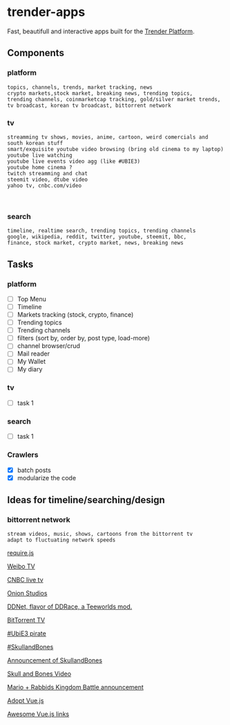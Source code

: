 # trender-apps
Fast, beautifull and interactive apps built for the [Trender Platform](https://github.com/0xae/trender).<br/>


## Components 
### platform 
    topics, channels, trends, market tracking, news
    crypto markets,stock market, breaking news, trending topics, 
    trending channels, coinmarketcap tracking, gold/silver market trends, 
    tv broadcast, korean tv broadcast, bittorrent network

### tv 
    streamming tv shows, movies, anime, cartoon, weird comercials and south korean stuff
    smart/exquisite youtube video browsing (bring old cinema to my laptop)
    youtube live watching
    youtube live events video agg (like #UBIE3)
    youtube home cinema ?
    twitch streamming and chat
    steemit video, dtube video
    yahoo tv, cnbc.com/video
    
### search 
    timeline, realtime search, trending topics, trending channels
    google, wikipedia, reddit, twitter, youtube, steemit, bbc,
    finance, stock market, crypto market, news, breaking news
    

## Tasks

### platform
- [ ] Top Menu
- [ ] Timeline
- [ ] Markets tracking (stock, crypto, finance)
- [ ] Trending topics
- [ ] Trending channels
- [ ] filters (sort by, order by, post type, load-more)
- [ ] channel browser/crud
- [ ] Mail reader
- [ ] My Wallet
- [ ] My diary

### tv
- [ ] task 1

### search
- [ ] task 1

### Crawlers
- [X] batch posts
- [X] modularize the code

## Ideas for timeline/searching/design

### bittorrent network
    stream videos, music, shows, cartoons from the bittorrent tv
    adapt to fluctuating network speeds
    
    
[require.js](http://requirejs.org/docs/whyamd.html)

[Weibo TV](http://www.weibo.com/tv)

[CNBC live tv](http://www.cnbc.com/live-tv/prime)

[Onion Studios](http://www.onionstudios.com/)

[DDNet, flavor of DDRace, a Teeworlds mod.](https://github.com/ddnet/ddnet)

[BitTorrent TV](https://btlive.tv/)

[#UbiE3 pirate](https://twitter.com/search?q=%23UbiE3%20pirate&src=typd)

[#SkullandBones](https://twitter.com/hashtag/SkullandBones?src=hash)

[Announcement of SkullandBones](https://www.polygon.com/e3/2017/6/12/15785604/skull-and-bones-ubisofts-new-multiplayer-pirate-game-announced)

[Skull and Bones Video](https://www.youtube.com/watch?v=u-YsFiil8yY)

[Mario + Rabbids Kingdom Battle announcement](https://twitter.com/search?q=%22Rabbids%20Kingdom%20Battle%22&src=tren)

[Adopt Vue.js](https://vuejs.org/v2/guide/)

[Awesome Vue.js links](https://github.com/vuejs/awesome-vue)

